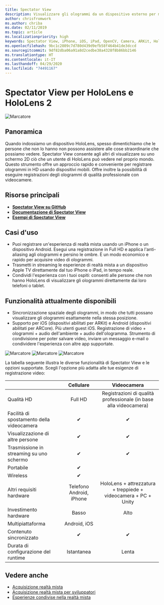 ```yaml
---
title: Spectator View
description: Visualizzare gli ologrammi da un dispositivo esterno per mostrare un'esperienza di realtà mista su un display esterno o registrare un video di tale esperienza.
author: chrisfromwork
ms.author: chriba
ms.date: 02/11/2019
ms.topic: article
ms.localizationpriority: high
keywords: Spectator View, iPhone, iOS, iPad, OpenCV, Camera, ARKit, HoloLens, Realtà mista, MixedRealityToolkit, demo, record
ms.openlocfilehash: 9bc1c2809c7d780d439d9efb58f464b41de3dccd
ms.sourcegitcommit: 9df82dba06a91a8d2cedbe38a4328f8b86bb2146
ms.translationtype: HT
ms.contentlocale: it-IT
ms.lasthandoff: 04/29/2020
ms.locfileid: "74491167"
---
```

# <a name="spectator-view-for-hololens-and-hololens-2"></a>Spectator View per HoloLens e HoloLens 2

![Marcatore](images/SpecViewPhoneHero.jpg)

## <a name="overview"></a>Panoramica

Quando indossiamo un dispositivo HoloLens, spesso dimentichiamo che le persone che non lo hanno non possono assistere alle cose straordinarie che possiamo vedere. Spectator View consente agli altri di visualizzare su uno schermo 2D ciò che un utente di HoloLens può vedere nel proprio mondo.
Questo strumento offre un approccio rapido e conveniente per registrare ologrammi in HD usando dispositivi mobili. Offre inoltre la possibilità di eseguire registrazioni degli ologrammi di qualità professionale con videocamere.

## <a name="key-resources"></a>Risorse principali

* [**Spectator View su GitHub**](https://github.com/microsoft/MixedReality-SpectatorView)
* [**Documentazione di Spectator View**](https://microsoft.github.io/MixedReality-SpectatorView/README.html)
* [**Esempi di Spectator View**](https://github.com/microsoft/MixedReality-SpectatorView/tree/master/samples)

## <a name="use-cases"></a>Casi d'uso
* Puoi registrare un'esperienza di realtà mista usando un iPhone o un dispositivo Android. Esegui una registrazione in Full HD e applica l'anti-aliasing agli ologrammi e persino le ombre. È un modo economico e rapido per acquisire video di ologrammi.
* Trasmetti in streaming le esperienze di realtà mista a un dispositivo Apple TV direttamente dal tuo iPhone o iPad, in tempo reale.
* Condividi l'esperienza con i tuoi ospiti: consenti alle persone che non hanno HoloLens di visualizzare gli ologrammi direttamente dai loro telefoni o tablet.

## <a name="current-features"></a>Funzionalità attualmente disponibili

* Sincronizzazione spaziale degli ologrammi, in modo che tutti possano visualizzare gli ologrammi esattamente nella stessa posizione.
* Supporto per iOS (dispositivi abilitati per ARKit) e Android (dispositivi abilitati per ARCore).
Più utenti guest iOS.
Registrazione di video + ologrammi + audio dell'ambiente + audio dell'ologramma.
Strumento di condivisione per poter salvare video, inviare un messaggio e-mail o condividere l'esperienza con altre app supportate.

![Marcatore](images/SpecViewPhoneDemo.jpg)
![Marcatore](images/hololensspectatorview-500px.jpg) ![Marcatore](images/spectatorview-300px.png)

La tabella seguente illustra le diverse funzionalità di Spectator View e le opzioni supportate. Scegli l'opzione più adatta alle tue esigenze di registrazione video:

|                                      | Cellulare                  |                    Videocamera              |
|--------------------------------------|:-----------------------:|:-------------------------------------------:|
| Qualità HD                           |         Full HD         |        Registrazioni di qualità professionale (in base alla videocamera)      |
| Facilità di spostamento della videocamera                 |            ✔            |                      ✔                      |
| Visualizzazione di altre persone                    |            ✔            |                      ✔                      |
| Trasmissione in streaming su uno schermo           |            ✔            |                      ✔                      |
| Portabile                             |            ✔            |                                             |
| Wireless                             |            ✔            |                                             |
| Altri requisiti hardware         |     Telefono Android, iPhone    | HoloLens + attrezzatura + treppiede + videocamera + PC + Unity |
| Investimento hardware                  |           Basso            |                     Alto                    |
| Multipiattaforma                       |           Android, iOS   |                                             |
| Contenuto sincronizzato                 |            ✔            |                      ✔                      |
| Durata di configurazione del runtime               |         Istantanea          |                     Lenta                    |
## <a name="see-also"></a>Vedere anche

* [Acquisizione realtà mista](mixed-reality-capture.md) 
* [Acquisizione realtà mista per sviluppatori](mixed-reality-capture-for-developers.md)
* [Esperienze condivise nella realtà mista](shared-experiences-in-mixed-reality.md)

